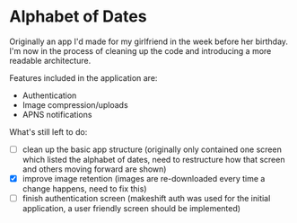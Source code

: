 # Alphabet of Dates

Originally an app I'd made for my girlfriend in the week before her birthday. 
I'm now in the process of cleaning up the code and introducing a more readable architecture.

Features included in the application are:

- Authentication
- Image compression/uploads
- APNS notifications

What's still left to do: 

- [ ] clean up the basic app structure (originally only contained one screen which listed the alphabet of dates, need to restructure how that screen and others moving forward are shown)
- [x] improve image retention (images are re-downloaded every time a change happens, need to fix this)
- [ ] finish authentication screen (makeshift auth was used for the initial application, a user friendly screen should be implemented)

